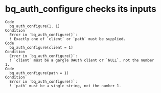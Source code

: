 # bq_auth_configure checks its inputs

    Code
      bq_auth_configure(1, 1)
    Condition
      Error in `bq_auth_configure()`:
      ! Exactly one of `client` or `path` must be supplied.
    Code
      bq_auth_configure(client = 1)
    Condition
      Error in `bq_auth_configure()`:
      ! `client` must be a gargle OAuth client or `NULL`, not the number 1.
    Code
      bq_auth_configure(path = 1)
    Condition
      Error in `bq_auth_configure()`:
      ! `path` must be a single string, not the number 1.

